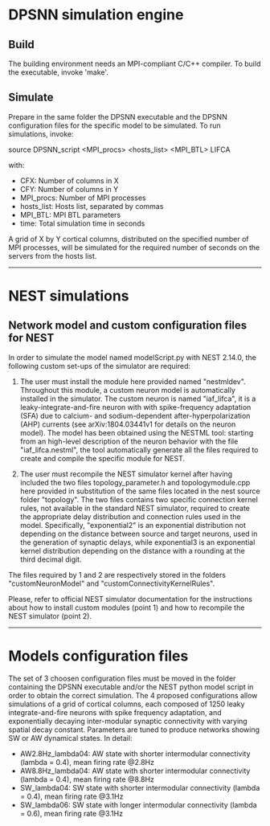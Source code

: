 
# DPSNN simulation engine

## Build
The building environment needs an MPI-compliant C/C++ compiler.
To build the executable, invoke 'make'.

## Simulate
Prepare in the same folder the DPSNN executable and the DPSNN configuration files for the specific model to be simulated.
To run simulations, invoke:

source DPSNN_script <CFX> <CFY> <MPI_procs> <hosts_list> <MPI_BTL> <time> LIFCA

with:
- CFX: Number of columns in X
- CFY: Number of columns in Y
- MPI_procs: Number of MPI processes
- hosts_list: Hosts list, separated by commas
- MPI_BTL: MPI BTL parameters
- time: Total simulation time in seconds

A grid of X by Y cortical columns, distributed on the specified number of MPI processes, will be simulated for the required number of seconds on the servers from the hosts list.


------------------------

# NEST simulations

## Network model and custom configuration files for NEST

In order to simulate the model named modelScript.py with NEST 2.14.0, the following custom set-ups of the simulator are required:

1. The user must install the module here provided named "nestmldev". Throughout this module, a custom neuron model is automatically installed in the simulator. The custom neuron is named "iaf_lifca", it is a leaky-integrate-and-fire neuron with with spike-frequency adaptation (SFA) due to calcium- and sodium-dependent after-hyperpolarization (AHP) currents (see arXiv:1804.03441v1 for details on the neuron model). The model has been obtained using the NESTML tool: starting from an high-level description of the neuron behavior with the file "iaf_lifca.nestml", the tool automatically generate all the files required to create and compile the specific module for NEST.

2. The user must recompile the NEST simulator kernel after having included the two files topology_parameter.h and topologymodule.cpp here provided in substitution of the same files located in the nest source folder "topology". The two files contains two specific connection kernel rules, not available in the standard NEST simulator, required to create the appropriate delay distribution and connection rules used in the model. Specifically, "exponential2" is an exponential distribution not depending on the distance between source and target neurons, used in the generation of synaptic delays, while exponential3 is an exponential kernel distribution depending on the distance with a rounding at the third decimal digit.

The files required by 1 and 2 are respectively stored in the folders "customNeuronModel" and "customConnectivityKernelRules".

Please, refer to official NEST simulator documentation for the instructions about how to install custom modules (point 1) and how to recompile the NEST simulator (point 2).


------------------------

# Models configuration files

The set of 3 choosen configuration files must be moved in the folder containing the DPSNN executable and/or the NEST python model script in order to obtain the correct simulation.
The 4 proposed configurations allow simulations of a grid of cortical columns, each composed of 1250 leaky integrate-and-fire neurons with spike frequency adaptation, and exponentially decaying inter-modular synaptic connectivity with varying spatial decay constant.
Parameters are tuned to produce networks showing SW or AW dynamical states.
In detail:
- AW2.8Hz_lambda04: AW state with shorter intermodular connectivity (lambda = 0.4), mean firing rate @2.8Hz
- AW8.8Hz_lambda04: AW state with shorter intermodular connectivity (lambda = 0.4), mean firing rate @8.8Hz
- SW_lambda04: SW state with shorter intermodular connectivity (lambda = 0.4), mean firing rate @3.1Hz
- SW_lambda06: SW state with longer intermodular connectivity (lambda = 0.6), mean firing rate @3.1Hz

